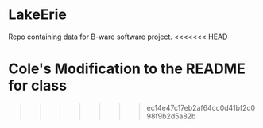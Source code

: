 # LakeErie
Repo containing data for B-ware software project.
<<<<<<< HEAD

Cole's Modification to the README for class
=======

>>>>>>> ec14e47c17eb2af64cc0d41bf2c098f9b2d5a82b
